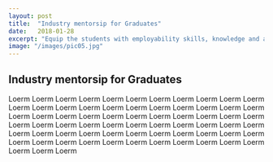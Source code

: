 ```yaml
---
layout: post
title:  "Industry mentorsip for Graduates"
date:   2018-01-28
excerpt: "Equip the students with employability skills, knowledge and ability through an intensive 2 day monthly engagement spanning over 10 months."
image: "/images/pic05.jpg"
---
```


## Industry mentorsip for Graduates

Loerm Loerm Loerm Loerm Loerm Loerm Loerm Loerm Loerm Loerm Loerm Loerm Loerm Loerm Loerm Loerm Loerm Loerm Loerm Loerm Loerm Loerm Loerm Loerm Loerm Loerm Loerm Loerm Loerm Loerm Loerm Loerm Loerm Loerm Loerm Loerm Loerm Loerm Loerm Loerm Loerm Loerm Loerm Loerm Loerm Loerm Loerm Loerm Loerm Loerm Loerm Loerm Loerm Loerm Loerm Loerm Loerm Loerm Loerm Loerm Loerm Loerm Loerm Loerm Loerm Loerm Loerm Loerm Loerm
